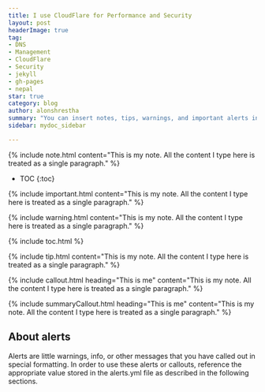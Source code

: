 ```yaml
---
title: I use CloudFlare for Performance and Security
layout: post
headerImage: true
tag:
- DNS
- Management
- CloudFlare
- Security
- jekyll
- gh-pages
- nepal
star: true
category: blog
author: alonshrestha
summary: "You can insert notes, tips, warnings, and important alerts in your content. These notes make use of Bootstrap styling and are available through data references such as site.data.alerts.note."
sidebar: mydoc_sidebar

---
```


{% include note.html content="This is my note. All the content I type here is treated as a single paragraph." %}

* TOC
{:toc}

{% include important.html content="This is my note. All the content I type here is treated as a single paragraph." %}

{% include warning.html content="This is my note. All the content I type here is treated as a single paragraph." %}

{% include toc.html %}

{% include tip.html content="This is my note. All the content I type here is treated as a single paragraph." %}

{% include callout.html heading="This is me" content="This is my note. All the content I type here is treated as a single paragraph." %}

{% include summaryCallout.html heading="This is me" content="This is my note. All the content I type here is treated as a single paragraph." %}



## About alerts

Alerts are little warnings, info, or other messages that you have called out in special formatting. In order to use these alerts or callouts, reference the appropriate value stored in the alerts.yml file as described in the following sections.
